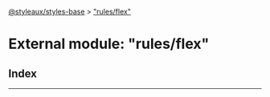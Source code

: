 [@styleaux/styles-base](../README.md) > ["rules/flex"](../modules/_rules_flex_.md)

# External module: "rules/flex"

## Index

---

